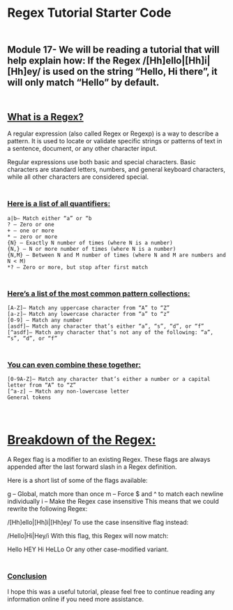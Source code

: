 # Regex Tutorial Starter Code

## <br>Module 17- We will be reading a tutorial that will help explain how: If the Regex /[Hh]ello|[Hh]i|[Hh]ey/ is used on the string “Hello, Hi there”, it will only match “Hello” by default.

## <br><b><u>What is a Regex?</u></b>
A regular expression (also called Regex or Regexp) is a way to describe a pattern. It is used to locate or validate specific strings or patterns of text in a sentence, document, or any other character input.

Regular expressions use both basic and special characters. Basic characters are standard letters, numbers, and general keyboard characters, while all other characters are considered special.

### <br><b><u>Here is a list of all quantifiers:</u></b>

    a|b– Match either “a” or “b
    ? – Zero or one
    + – one or more
    * – zero or more
    {N} – Exactly N number of times (where N is a number)
    {N,} – N or more number of times (where N is a number)
    {N,M} – Between N and M number of times (where N and M are numbers and N < M)
    *? – Zero or more, but stop after first match

### <br><b><u>Here’s a list of the most common pattern collections:</u></b>

    [A-Z]– Match any uppercase character from “A” to “Z”
    [a-z]– Match any lowercase character from “a” to “z”
    [0-9] – Match any number
    [asdf]– Match any character that’s either “a”, “s”, “d”, or “f”
    [^asdf]– Match any character that’s not any of the following: “a”, “s”, “d”, or “f”

### <br><b><u>You can even combine these together:</u></b>

    [0-9A-Z]– Match any character that’s either a number or a capital letter from “A” to “Z”
    [^a-z] – Match any non-lowercase letter
    General tokens


# <br><b><u>Breakdown of the Regex:</u></b>

A Regex flag is a modifier to an existing Regex. These flags are always appended after the last forward slash in a Regex definition. 

Here is a short list of some of the flags available:

g – Global, match more than once
m – Force $ and ^ to match each newline individually
i – Make the Regex case insensitive
This means that we could rewrite the following Regex:

/[Hh]ello|[Hh]i|[Hh]ey/
To use the case insensitive flag instead:

/Hello|Hi|Hey/i
With this flag, this Regex will now match:

Hello
HEY
Hi
HeLLo
Or any other case-modified variant.

### <br><b><u>Conclusion</u></b>

I hope this was a useful tutorial, please feel free to continue reading any information online if you need more assistance.